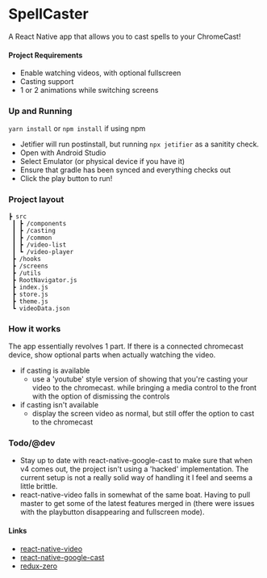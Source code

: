 # SpellCaster
A React Native app that allows you to cast spells to your ChromeCast!

#### Project Requirements
- Enable watching videos, with optional fullscreen
- Casting support
- 1 or 2 animations while switching screens

### Up and Running
```yarn install``` or ```npm install``` if using npm
- Jetifier will run postinstall, but running ```npx jetifier``` as a sanitity check.
- Open with Android Studio
- Select Emulator (or physical device if you have it)
- Ensure that gradle has been synced and everything checks out
- Click the play button to run!

### Project layout
```
┣ src
 ┃ ┣ /components
 ┃ ┣ /casting
 ┃ ┣ /common
 ┃ ┣ /video-list
 ┃ ┗ /video-player
 ┣ /hooks
 ┣ /screens
 ┣ /utils
 ┣ RootNavigator.js
 ┣ index.js
 ┣ store.js
 ┣ theme.js
 ┗ videoData.json
```

### How it works
The app essentially revolves 1 part. If there is a connected chromecast device, show optional parts when actually watching the video.
- if casting is available
    - use a 'youtube' style version of showing that you're casting your video to the chromecast. while bringing a media control to the front with the option of dismissing the controls
- if casting isn't available
    - display the screen video as normal, but still offer the option to cast to the chromecast

### Todo/@dev
- Stay up to date with react-native-google-cast to make sure that when v4 comes out, the project isn't using a 'hacked' implementation. The current setup is not a really solid way of handling it I feel and seems a little brittle.
- react-native-video falls in somewhat of the same boat. Having to pull master to get some of the latest features merged in (there were issues with the playbutton disappearing and fullscreen mode).


#### Links
- [react-native-video](https://github.com/react-native-community/react-native-video)
- [react-native-google-cast](https://github.com/react-native-google-cast/react-native-google-cast)
- [redux-zero]([https://](https://github.com/redux-zero/redux-zero))